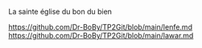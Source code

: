 La sainte église du bon du bien

https://github.com/Dr-BoBy/TP2Git/blob/main/lenfe.md
https://github.com/Dr-BoBy/TP2Git/blob/main/lawar.md
